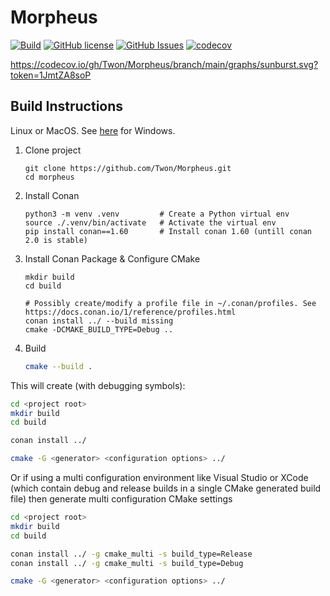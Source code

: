 # Morpheus

 [![Build](https://github.com/Twon/Morpheus/actions/workflows/cmake.yml/badge.svg)](https://github.com/Twon/Morpheus/actions)
 [![GitHub license](https://img.shields.io/badge/license-MIT-blue.svg)](https://raw.githubusercontent.com/twon/morpheus/master/LICENSE.MIT)
 [![GitHub Issues](https://img.shields.io/github/issues/twon/morpheus.svg)](http://github.com/twon/morpheus/issues)
 [![codecov](https://codecov.io/gh/Twon/Morpheus/branch/main/graph/badge.svg?token=1JmtZA8soP)](https://codecov.io/gh/Twon/Morpheus)

https://codecov.io/gh/Twon/Morpheus/branch/main/graphs/sunburst.svg?token=1JmtZA8soP

## Build Instructions

Linux or MacOS.  See [here](https://github.com/profitviews/heisenberg/blob/main/windows.md) for Windows.

1. Clone project
   ```
   git clone https://github.com/Twon/Morpheus.git
   cd morpheus 
   ```

2. Install Conan
   ```
   python3 -m venv .venv         # Create a Python virtual env
   source ./.venv/bin/activate   # Activate the virtual env
   pip install conan==1.60       # Install conan 1.60 (untill conan 2.0 is stable)
   ```

3. Install Conan Package & Configure CMake 
   ```
   mkdir build
   cd build

   # Possibly create/modify a profile file in ~/.conan/profiles. See https://docs.conan.io/1/reference/profiles.html
   conan install ../ --build missing
   cmake -DCMAKE_BUILD_TYPE=Debug ..
   ```
   
4. Build
   ```bash
   cmake --build .
   ```

This will create (with debugging symbols):



```bash
cd <project root>
mkdir build
cd build

conan install ../

cmake -G <generator> <configuration options> ../
```

Or if using a multi configuration environment like Visual Studio or XCode (which contain debug and release builds in a single CMake generated build file) then
generate multi configuration CMake settings

```bash
cd <project root>
mkdir build
cd build

conan install ../ -g cmake_multi -s build_type=Release
conan install ../ -g cmake_multi -s build_type=Debug

cmake -G <generator> <configuration options> ../ 
```
